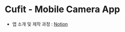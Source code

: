# Cufit - Mobile Camera App
- 앱 소개 및 제작 과정 : [Notion](https://sable-shroud-bdc.notion.site/Cufit-Mobile-Camera-App-d9067d70641c4d9d8c56ddb9d5e9205c?pvs=4)
